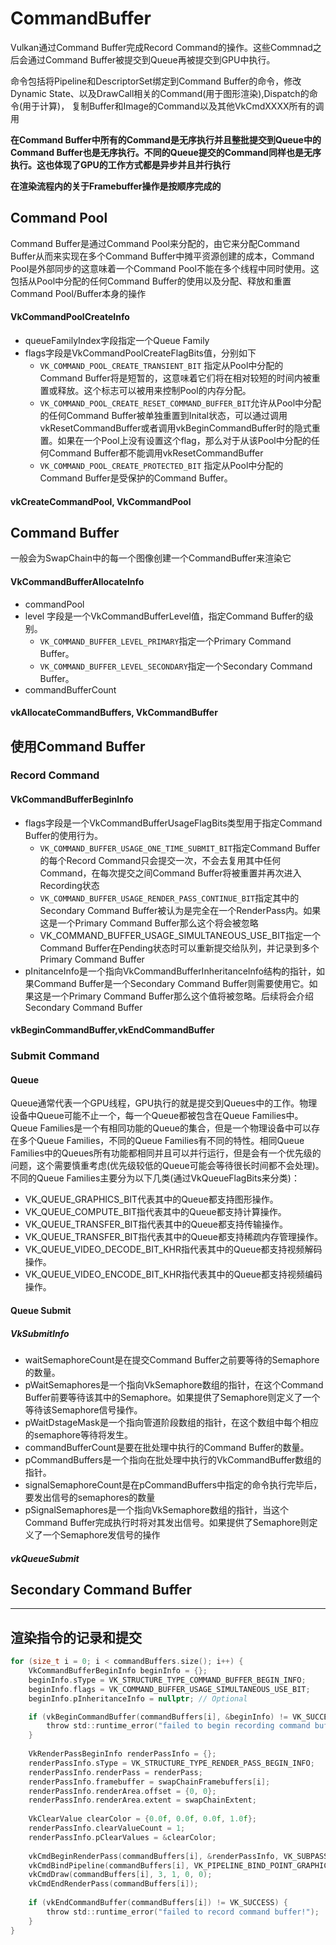 # CommandBuffer

Vulkan通过Command Buffer完成Record Command的操作。这些Commnad之后会通过Command Buffer被提交到Queue再被提交到GPU中执行。

命令包括将Pipeline和DescriptorSet绑定到Command Buffer的命令，修改Dynamic State、以及DrawCall相关的Command(用于图形渲染),Dispatch的命令(用于计算)， 复制Buffer和Image的Command以及其他VkCmdXXXX所有的调用

**在Command Buffer中所有的Command是无序执行并且整批提交到Queue中的Command Buffer也是无序执行。不同的Queue提交的Command同样也是无序执行。这也体现了GPU的工作方式都是异步并且并行执行**

**在渲染流程内的关于Framebuffer操作是按顺序完成的**

## Command Pool

Command Buffer是通过Command Pool来分配的，由它来分配Command Buffer从而来实现在多个Command Buffer中摊平资源创建的成本，Command Pool是外部同步的这意味着一个Command Pool不能在多个线程中同时使用。这包括从Pool中分配的任何Command Buffer的使用以及分配、释放和重置Command Pool/Buffer本身的操作

#### VkCommandPoolCreateInfo

- queueFamilyIndex字段指定一个Queue Family
- flags字段是VkCommandPoolCreateFlagBits值，分别如下
  - `VK_COMMAND_POOL_CREATE_TRANSIENT_BIT` 指定从Pool中分配的Command Buffer将是短暂的，这意味着它们将在相对较短的时间内被重置或释放。这个标志可以被用来控制Pool的内存分配。
  - `VK_COMMAND_POOL_CREATE_RESET_COMMAND_BUFFER_BIT`允许从Pool中分配的任何Command Buffer被单独重置到Inital状态，可以通过调用vkResetCommandBuffer或者调用vkBeginCommandBuffer时的隐式重置。如果在一个Pool上没有设置这个flag，那么对于从该Pool中分配的任何Command Buffer都不能调用vkResetCommandBuffer
  - `VK_COMMAND_POOL_CREATE_PROTECTED_BIT` 指定从Pool中分配的Command Buffer是受保护的Command Buffer。

#### vkCreateCommandPool, VkCommandPool

## Command Buffer

一般会为SwapChain中的每一个图像创建一个CommandBuffer来渲染它

#### VkCommandBufferAllocateInfo

- commandPool
- level 字段是一个VkCommandBufferLevel值，指定Command Buffer的级别。
  - `VK_COMMAND_BUFFER_LEVEL_PRIMARY`指定一个Primary Command Buffer。
  - `VK_COMMAND_BUFFER_LEVEL_SECONDARY`指定一个Secondary Command Buffer。
- commandBufferCount

#### vkAllocateCommandBuffers, VkCommandBuffer

## 使用Command Buffer

### Record Command

#### VkCommandBufferBeginInfo

- flags字段是一个VkCommandBufferUsageFlagBits类型用于指定Command Buffer的使用行为。
  - `VK_COMMAND_BUFFER_USAGE_ONE_TIME_SUBMIT_BIT`指定Command Buffer的每个Record Command只会提交一次，不会去复用其中任何Command，在每次提交之间Command Buffer将被重置并再次进入Recording状态
  - `VK_COMMAND_BUFFER_USAGE_RENDER_PASS_CONTINUE_BIT`指定其中的Secondary Command Buffer被认为是完全在一个RenderPass内。如果这是一个Primary Command Buffer那么这个将会被忽略
  - VK_COMMAND_BUFFER_USAGE_SIMULTANEOUS_USE_BIT指定一个Command Buffer在Pending状态时可以重新提交给队列，并记录到多个Primary Command Buffer
- pInitanceInfo是一个指向VkCommandBufferInheritanceInfo结构的指针，如果Command Buffer是一个Secondary Command Buffer则需要使用它。如果这是一个Primary Command Buffer那么这个值将被忽略。后续将会介绍Secondary Command Buffer

#### vkBeginCommandBuffer,vkEndCommandBuffer

### Submit Command

#### Queue

Queue通常代表一个GPU线程，GPU执行的就是提交到Queues中的工作。物理设备中Queue可能不止一个，每一个Queue都被包含在Queue Families中。Queue Families是一个有相同功能的Queue的集合，但是一个物理设备中可以存在多个Queue Families，不同的Queue Families有不同的特性。相同Queue Families中的Queues所有功能都相同并且可以并行运行，但是会有一个优先级的问题，这个需要慎重考虑(优先级较低的Queue可能会等待很长时间都不会处理)。不同的Queue Families主要分为以下几类(通过VkQueueFlagBits来分类)：

- VK_QUEUE_GRAPHICS_BIT代表其中的Queue都支持图形操作。
- VK_QUEUE_COMPUTE_BIT指代表其中的Queue都支持计算操作。
- VK_QUEUE_TRANSFER_BIT指代表其中的Queue都支持传输操作。
- VK_QUEUE_TRANSFER_BIT指代表其中的Queue都支持稀疏内存管理操作。
- VK_QUEUE_VIDEO_DECODE_BIT_KHR指代表其中的Queue都支持视频解码操作。
- VK_QUEUE_VIDEO_ENCODE_BIT_KHR指代表其中的Queue都支持视频编码操作。

#### Queue Submit

##### VkSubmitInfo

- waitSemaphoreCount是在提交Command Buffer之前要等待的Semaphore的数量。
- pWaitSemaphores是一个指向VkSemaphore数组的指针，在这个Command Buffer前要等待该其中的Semaphore。如果提供了Semaphore则定义了一个等待该Semaphore信号操作。
- pWaitDstageMask是一个指向管道阶段数组的指针，在这个数组中每个相应的semaphore等待将发生。
- commandBufferCount是要在批处理中执行的Command Buffer的数量。
- pCommandBuffers是一个指向在批处理中执行的VkCommandBuffer数组的指针。
- signalSemaphoreCount是在pCommandBuffers中指定的命令执行完毕后，要发出信号的semaphores的数量
- pSignalSemaphores是一个指向VkSemaphore数组的指针，当这个Command Buffer完成执行时将对其发出信号。如果提供了Semaphore则定义了一个Semaphore发信号的操作

##### vkQueueSubmit

## Secondary Command Buffer

------

## 渲染指令的记录和提交

```c
for (size_t i = 0; i < commandBuffers.size(); i++) {
    VkCommandBufferBeginInfo beginInfo = {};
    beginInfo.sType = VK_STRUCTURE_TYPE_COMMAND_BUFFER_BEGIN_INFO;
    beginInfo.flags = VK_COMMAND_BUFFER_USAGE_SIMULTANEOUS_USE_BIT;
    beginInfo.pInheritanceInfo = nullptr; // Optional

    if (vkBeginCommandBuffer(commandBuffers[i], &beginInfo) != VK_SUCCESS) {
        throw std::runtime_error("failed to begin recording command buffer!");
    }
    
    VkRenderPassBeginInfo renderPassInfo = {};
    renderPassInfo.sType = VK_STRUCTURE_TYPE_RENDER_PASS_BEGIN_INFO;
    renderPassInfo.renderPass = renderPass;
    renderPassInfo.framebuffer = swapChainFramebuffers[i];
    renderPassInfo.renderArea.offset = {0, 0};
    renderPassInfo.renderArea.extent = swapChainExtent;
    
    VkClearValue clearColor = {0.0f, 0.0f, 0.0f, 1.0f};
    renderPassInfo.clearValueCount = 1;
    renderPassInfo.pClearValues = &clearColor;
    
    vkCmdBeginRenderPass(commandBuffers[i], &renderPassInfo, VK_SUBPASS_CONTENTS_INLINE);
    vkCmdBindPipeline(commandBuffers[i], VK_PIPELINE_BIND_POINT_GRAPHICS, graphicsPipeline);
    vkCmdDraw(commandBuffers[i], 3, 1, 0, 0);    
    vkCmdEndRenderPass(commandBuffers[i]);
    
    if (vkEndCommandBuffer(commandBuffers[i]) != VK_SUCCESS) {
        throw std::runtime_error("failed to record command buffer!");
    }
}
```

